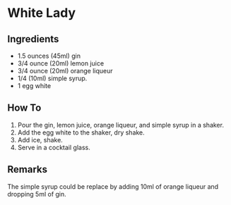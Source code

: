 # White Lady

## Ingredients

* 1.5 ounces (45ml) gin
* 3/4 ounce (20ml) lemon juice
* 3/4 ounce (20ml) orange liqueur
* 1/4 (10ml) simple syrup.
* 1 egg white

## How To

1. Pour the gin, lemon juice, orange liqueur, and simple syrup in a shaker.
2. Add the egg white to the shaker, dry shake.
3. Add ice, shake.
4. Serve in a cocktail glass.

## Remarks

The simple syrup could be replace by adding 10ml of orange liqueur and dropping
5ml of gin.
